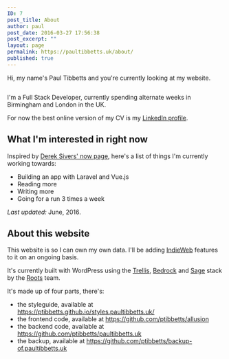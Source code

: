 ```yaml
---
ID: 7
post_title: About
author: paul
post_date: 2016-03-27 17:56:38
post_excerpt: ""
layout: page
permalink: https://paultibbetts.uk/about/
published: true
---
```

Hi, my name's Paul Tibbetts and you're currently looking at my website.

<img class="u-roundEdges" src="https://placehold.it/1280x840&amp;text=😎" alt="" />

I'm a Full Stack Developer, currently spending alternate weeks in Birmingham and London in the UK.

For now the best online version of my CV is my <a href="https://uk.linkedin.com/in/paultibbetts">LinkedIn profile</a>.
<h2>What I'm interested in right now</h2>
Inspired by <a href="https://sivers.org/now">Derek Sivers' now page</a>, here's a list of things I'm currently working towards:
<ul>
 	<li>Building an app with Laravel and Vue.js</li>
 	<li>Reading more</li>
 	<li>Writing more</li>
 	<li>Going for a run 3 times a week</li>
</ul>
<!-- You can read more about these on my own <a href="/now">now page</a>. -->

<em>Last updated:</em> June, 2016.
<h2>About this website</h2>
This website is so I can own my own data. I'll be adding <a href="https://indiewebcamp.com">IndieWeb</a> features to it on an ongoing basis.

It's currently built with WordPress using the <a href="https://roots.io/trellis">Trellis</a>, <a href="https://roots.io/bedrock">Bedrock</a> and <a href="https://roots.io/sage">Sage</a> stack by the <a href="https://roots.io">Roots</a> team.

It's made up of four parts, there's:
<ul>
 	<li>the styleguide, available at <a href="https://ptibbetts.github.io/styles.paultibbetts.uk/">https://ptibbetts.github.io/styles.paultibbetts.uk/</a></li>
 	<li>the frontend code, available at <a href="https://github.com/ptibbetts/allusion">https://github.com/ptibbetts/allusion</a></li>
 	<li>the backend code, available at <a href="https://github.com/ptibbetts/paultibbetts.uk">https://github.com/ptibbetts/paultibbetts.uk</a></li>
 	<li>the backup, available at <a href="https://github.com/ptibbetts/backup-of.paultibbetts.uk">https://github.com/ptibbetts/backup-of.paultibbetts.uk</a></li>
</ul>